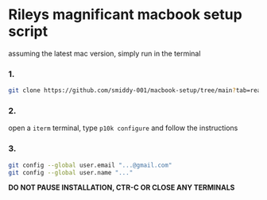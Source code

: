 # Rileys magnificant macbook setup script

assuming the latest mac version, simply run in the terminal

### 1.

```bash
git clone https://github.com/smiddy-001/macbook-setup/tree/main?tab=readme-ov-file ~/Desktop && bash ~/Desktop/macbook-setpup/setup.sh
```

### 2.

open a `iterm` terminal, type `p10k configure` and follow the instructions

### 3.

```bash
git config --global user.email "...@gmail.com"
git config --global user.name "..."
```

**DO NOT PAUSE INSTALLATION, CTR-C OR CLOSE ANY TERMINALS**
